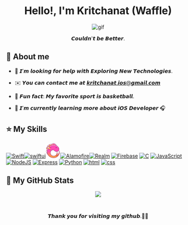 <h1 align="center">Hello!, I'm Kritchanat (Waffle)</h1> 

<p align="center"><img src="https://media.tenor.com/MGjWenJavXsAAAAM/jolyne-jojo.gif" width="450" height="250" alt="gif"/></p>


<p align="center">   𝘾𝙤𝙪𝙡𝙙𝙣'𝙩 𝙗𝙚 𝘽𝙚𝙩𝙩𝙚𝙧.  </p>

🔭 About me
----------------------------

* 🚀 𝙄’𝙢 𝙡𝙤𝙤𝙠𝙞𝙣𝙜 𝙛𝙤𝙧 𝙝𝙚𝙡𝙥 𝙬𝙞𝙩𝙝 𝙀𝙭𝙥𝙡𝙤𝙧𝙞𝙣𝙜 𝙉𝙚𝙬 𝙏𝙚𝙘𝙝𝙣𝙤𝙡𝙤𝙜𝙞𝙚𝙨.

*  ✉️  𝙔𝙤𝙪 𝙘𝙖𝙣 𝙘𝙤𝙣𝙩𝙖𝙘𝙩 𝙢𝙚 𝙖𝙩 𝙠𝙧𝙞𝙩𝙘𝙝𝙖𝙣𝙖𝙩.𝙞𝙤𝙨@𝙜𝙢𝙖𝙞𝙡.𝙘𝙤𝙢
 
*  🏀 𝙁𝙪𝙣 𝙛𝙖𝙘𝙩: 𝙈𝙮 𝙛𝙖𝙫𝙤𝙧𝙞𝙩𝙚 𝙨𝙥𝙤𝙧𝙩 𝙞𝙨 𝙗𝙖𝙨𝙠𝙚𝙩𝙗𝙖𝙡𝙡.

* 🧪 𝙄’𝙢 𝙘𝙪𝙧𝙧𝙚𝙣𝙩𝙡𝙮 𝙡𝙚𝙖𝙧𝙣𝙞𝙣𝙜 𝙢𝙤𝙧𝙚 𝙖𝙗𝙤𝙪𝙩 𝙞𝙊𝙎 𝘿𝙚𝙫𝙚𝙡𝙤𝙥𝙚𝙧 🎧       


⭐️ My Skills
----------------------------

<p align="left">
<a href="https://developer.apple.com/swift/" target="_blank" rel="noreferrer"><img src="https://skillicons.dev/icons?i=swift" width="40" height="40" alt="Swift" /><a href="https://developer.apple.com/swiftui/" target="_blank" rel="noreferrer"><img width="50" height="50"; src="https://img.icons8.com/fluency/100/swiftui.png" alt="swiftui" /></a><a href="https://developer.apple.com/forums/thread/675329" target="_blank" rel="noreferrer"><img width="40" height="40"; src="https://raw.githubusercontent.com/ReactiveX/RxSwift/main/assets/RxSwift_Logo.png" alt="Rxswif" /></a><a href="https://forums.developer.apple.com/forums/thread/67756" target="_blank" rel="noreferrer"><img width="40" height="40"; src="https://avatars.githubusercontent.com/u/7774181?s=280&v=4" alt="Alamofire"/></a><a href="https://github.com/realm/realm-swift" target="_blank" rel="noreferrer"><img width="40" height="40"; src="https://avatars.githubusercontent.com/u/7575099?s=280&v=4" alt="Realm" /></a> <a href="https://firebase.google.com/" target="_blank" rel="noreferrer"><img src="https://skillicons.dev/icons?i=firebase"  width="40" height="40" alt="Firebase"/></a> <a href="https://docs.microsoft.com/en-us/cpp/?view=msvc-170" target="_blank" rel="noreferrer"><img src="https://skillicons.dev/icons?i=c"  width="40" height="40" alt="C"/></a> <a href="https://developer.mozilla.org/en-US/docs/Web/JavaScript" target="_blank" rel="noreferrer"><img src="https://skillicons.dev/icons?i=js" width="40" height="40" alt="JavaScript" /></a>    <a href="https://nodejs.org/en/" target="_blank" rel="noreferrer"><img src="https://skillicons.dev/icons?i=nodejs" width="40" height="40" alt="NodeJS" /></a> <a href="https://expressjs.com/" target="_blank" rel="noreferrer"><img src="https://skillicons.dev/icons?i=express" width="40" height="40" alt="Express" /></a> <a href="https://www.python.org/" target="_blank" rel="noreferrer"><img src="https://skillicons.dev/icons?i=python" width="40" height="40" alt="Python" /></a> <a href="" target="_blank" rel="noreferrer"><img src="https://skillicons.dev/icons?i=html" width="40" height="40" alt="html" /></a> <a href="" target="_blank" rel="noreferrer"><img src="https://skillicons.dev/icons?i=css" width="40" height="40" alt="css" /></a> 
 
💫 My GitHub Stats 
----------------------------

<p align="center">
  <a href="http://www.github.com/Kritchanaxt"><img src="https://github-readme-stats.vercel.app/api/top-langs/?username=Kritchanaxt&layout=compact&langs_count=10&count_private=true&show_icons=true&title_color=ffffff&text_color=ffffff&bg_color=181824""/></a>
</p>

<h1></h1>
<p align="center"><a>𝙏𝙝𝙖𝙣𝙠 𝙮𝙤𝙪 𝙛𝙤𝙧 𝙫𝙞𝙨𝙞𝙩𝙞𝙣𝙜 𝙢𝙮 𝙜𝙞𝙩𝙝𝙪𝙗.🫰🏻<a></p>


